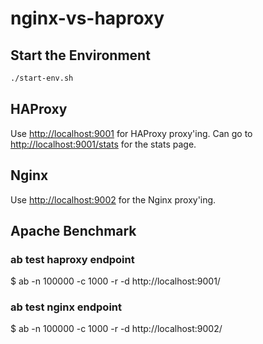 # nginx-vs-haproxy

## Start the Environment

```bash
./start-env.sh
```

## HAProxy

Use <http://localhost:9001> for HAProxy proxy'ing. Can go to <http://localhost:9001/stats> for the stats page.

## Nginx

Use <http://localhost:9002> for the Nginx proxy'ing.

## Apache Benchmark

### ab test haproxy endpoint

$ ab -n 100000 -c 1000 -r -d http://localhost:9001/

### ab test nginx endpoint

$ ab -n 100000 -c 1000 -r -d http://localhost:9002/
